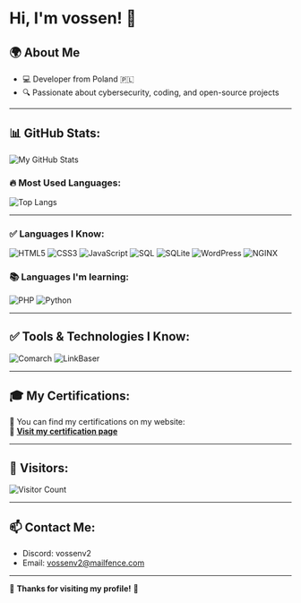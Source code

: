 # Hi, I'm vossen! 👋

## 🌍 About Me
- 💻 Developer from Poland 🇵🇱
- 🔍 Passionate about cybersecurity, coding, and open-source projects

---

## 📊 GitHub Stats:
![My GitHub Stats](https://github-readme-stats.vercel.app/api?username=vossenv2&show_icons=true&theme=dark)

### 🔥 Most Used Languages:
![Top Langs](https://github-readme-stats.vercel.app/api/top-langs/?username=vossenv2&layout=compact&theme=dark)

---

### ✅ Languages I Know:
![HTML5](https://img.shields.io/badge/-HTML5-E34F26?style=flat-square&logo=html5&logoColor=white)
![CSS3](https://img.shields.io/badge/-CSS3-1572B6?style=flat-square&logo=css3&logoColor=white)
![JavaScript](https://img.shields.io/badge/-JavaScript-F7DF1E?style=flat-square&logo=javascript&logoColor=black)
![SQL](https://img.shields.io/badge/-SQL-4479A1?style=flat-square&logo=mysql&logoColor=white)
![SQLite](https://img.shields.io/badge/-SQLite-003B57?style=flat-square&logo=sqlite&logoColor=white)
![WordPress](https://img.shields.io/badge/-WordPress-21759B?style=flat-square&logo=wordpress&logoColor=white)
![NGINX](https://img.shields.io/badge/-NGINX-009639?style=flat-square&logo=nginx&logoColor=white)

### 📚 Languages I'm learning:
![PHP](https://img.shields.io/badge/-PHP-777BB4?style=flat-square&logo=php&logoColor=white)
![Python](https://img.shields.io/badge/-Python-3776AB?style=flat-square&logo=python&logoColor=white)

---
## ✅ Tools & Technologies I Know:
![Comarch](https://img.shields.io/badge/Comarch-%23F7B500?style=flat-square&logo=Comarch&logoColor=white)
![LinkBaser](https://img.shields.io/badge/LinkBaser-%23007C8C?style=flat-square&logo=LinkBaser&logoColor=white)

---

## 🎓 My Certifications:
📜 You can find my certifications on my website:  
🔗 **[Visit my certification page]()**  


---

## 👀 Visitors:
![Visitor Count](https://komarev.com/ghpvc/?username=vossen&color=green)

---

## 📫 Contact Me:
- Discord: vossenv2
- Email: vossenv2@mailfence.com

---

🚀 **Thanks for visiting my profile!** 💙
